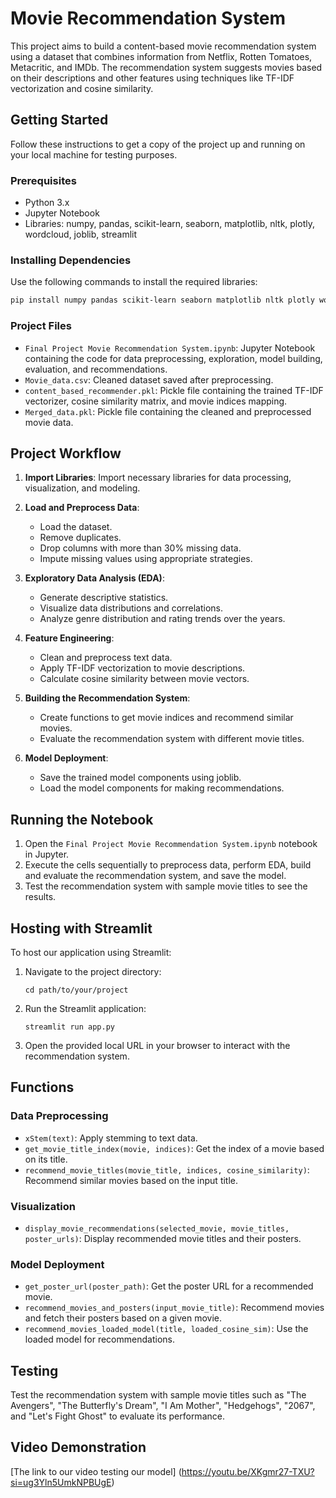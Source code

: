   
# Movie Recommendation System
This project aims to build a content-based movie recommendation system using a dataset that combines information from Netflix, Rotten Tomatoes, Metacritic, and IMDb. The recommendation system suggests movies based on their descriptions and other features using techniques like TF-IDF vectorization and cosine similarity.

## Getting Started
Follow these instructions to get a copy of the project up and running on your local machine for testing purposes.

### Prerequisites
- Python 3.x
- Jupyter Notebook
- Libraries: numpy, pandas, scikit-learn, seaborn, matplotlib, nltk, plotly, wordcloud, joblib, streamlit

### Installing Dependencies
Use the following commands to install the required libraries:
```sh
pip install numpy pandas scikit-learn seaborn matplotlib nltk plotly wordcloud joblib
```

### Project Files
- `Final Project Movie Recommendation System.ipynb`: Jupyter Notebook containing the code for data preprocessing, exploration, model building, evaluation, and recommendations.
- `Movie_data.csv`: Cleaned dataset saved after preprocessing.
- `content_based_recommender.pkl`: Pickle file containing the trained TF-IDF vectorizer, cosine similarity matrix, and movie indices mapping.
- `Merged_data.pkl`: Pickle file containing the cleaned and preprocessed movie data.

## Project Workflow
1. **Import Libraries**: Import necessary libraries for data processing, visualization, and modeling.

2. **Load and Preprocess Data**: 
   - Load the dataset.
   - Remove duplicates.
   - Drop columns with more than 30% missing data.
   - Impute missing values using appropriate strategies.

3. **Exploratory Data Analysis (EDA)**:
   - Generate descriptive statistics.
   - Visualize data distributions and correlations.
   - Analyze genre distribution and rating trends over the years.

4. **Feature Engineering**:
   - Clean and preprocess text data.
   - Apply TF-IDF vectorization to movie descriptions.
   - Calculate cosine similarity between movie vectors.

5. **Building the Recommendation System**:
   - Create functions to get movie indices and recommend similar movies.
   - Evaluate the recommendation system with different movie titles.

6. **Model Deployment**:
   - Save the trained model components using joblib.
   - Load the model components for making recommendations.

## Running the Notebook
1. Open the `Final Project Movie Recommendation System.ipynb` notebook in Jupyter.
2. Execute the cells sequentially to preprocess data, perform EDA, build and evaluate the recommendation system, and save the model.
3. Test the recommendation system with sample movie titles to see the results.

## Hosting with Streamlit
To host our application using Streamlit:
1. Navigate to the project directory:
    ```
    cd path/to/your/project
    ```
2. Run the Streamlit application:
    ```
    streamlit run app.py
    ```
3. Open the provided local URL in your browser to interact with the recommendation system.

## Functions
### Data Preprocessing
- `xStem(text)`: Apply stemming to text data.
- `get_movie_title_index(movie, indices)`: Get the index of a movie based on its title.
- `recommend_movie_titles(movie_title, indices, cosine_similarity)`: Recommend similar movies based on the input title.

### Visualization
- `display_movie_recommendations(selected_movie, movie_titles, poster_urls)`: Display recommended movie titles and their posters.

### Model Deployment
- `get_poster_url(poster_path)`: Get the poster URL for a recommended movie.
- `recommend_movies_and_posters(input_movie_title)`: Recommend movies and fetch their posters based on a given movie.
- `recommend_movies_loaded_model(title, loaded_cosine_sim)`: Use the loaded model for recommendations.

## Testing
Test the recommendation system with sample movie titles such as "The Avengers", "The Butterfly's Dream", "I Am Mother", "Hedgehogs", "2067", and "Let's Fight Ghost" to evaluate its performance.

## Video Demonstration
[The link to our video testing our model]  (https://youtu.be/XKgmr27-TXU?si=ug3Yln5UmkNPBUgE)



